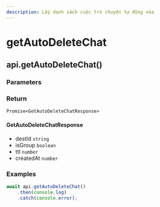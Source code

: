 ```yaml
---
description: Lấy danh sách cuộc trò chuyện tự động xóa
---
```


# getAutoDeleteChat

## api.getAutoDeleteChat()

### Parameters

### Return

`Promise<GetAutoDeleteChatResponse>`

#### GetAutoDeleteChatResponse

* destId `string`
* isGroup `boolean`
* ttl `number`
* createdAt `number`

### Examples

```javascript
await api.getAutoDeleteChat()
    .then(console.log)
    .catch(console.error);
```
